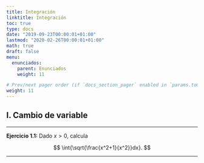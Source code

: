 ```yaml
---
title: Integración
linktitle: Integración
toc: true
type: docs
date: "2019-09-23T00:00:01+01:00"
lastmod: "2020-02-26T00:00:01+01:00"
math: true
draft: false
menu:
  enunciados:
    parent: Enunciados
    weight: 11

# Prev/next pager order (if `docs_section_pager` enabled in `params.toml`)
weight: 11
---
```


## I. Cambio de variable

---

**Ejercicio 1.1:** Dado $x>0$, calcula

$$
\int{\sqrt{\frac{x^2+1}{x^2}}dx}.
$$

---
